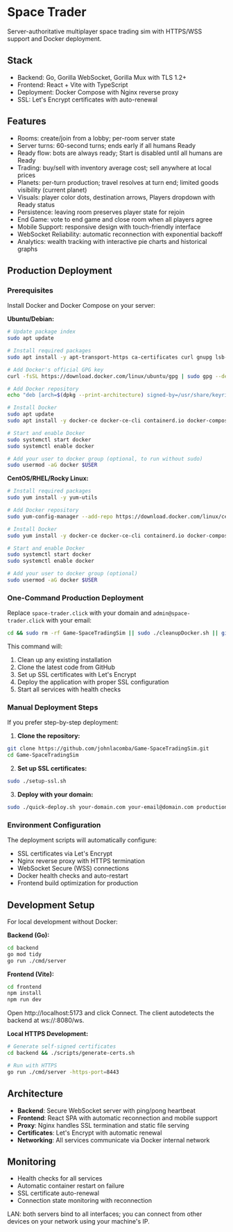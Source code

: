 # Space Trader

Server-authoritative multiplayer space trading sim with HTTPS/WSS support and Docker deployment.

## Stack
- Backend: Go, Gorilla WebSocket, Gorilla Mux with TLS 1.2+
- Frontend: React + Vite with TypeScript
- Deployment: Docker Compose with Nginx reverse proxy
- SSL: Let's Encrypt certificates with auto-renewal

## Features
- Rooms: create/join from a lobby; per-room server state
- Server turns: 60-second turns; ends early if all humans Ready
- Ready flow: bots are always ready; Start is disabled until all humans are Ready
- Trading: buy/sell with inventory average cost; sell anywhere at local prices
- Planets: per-turn production; travel resolves at turn end; limited goods visibility (current planet)
- Visuals: player color dots, destination arrows, Players dropdown with Ready status
- Persistence: leaving room preserves player state for rejoin
- End Game: vote to end game and close room when all players agree
- Mobile Support: responsive design with touch-friendly interface
- WebSocket Reliability: automatic reconnection with exponential backoff
- Analytics: wealth tracking with interactive pie charts and historical graphs

## Production Deployment

### Prerequisites
Install Docker and Docker Compose on your server:

**Ubuntu/Debian:**
```bash
# Update package index
sudo apt update

# Install required packages
sudo apt install -y apt-transport-https ca-certificates curl gnupg lsb-release

# Add Docker's official GPG key
curl -fsSL https://download.docker.com/linux/ubuntu/gpg | sudo gpg --dearmor -o /usr/share/keyrings/docker-archive-keyring.gpg

# Add Docker repository
echo "deb [arch=$(dpkg --print-architecture) signed-by=/usr/share/keyrings/docker-archive-keyring.gpg] https://download.docker.com/linux/ubuntu $(lsb_release -cs) stable" | sudo tee /etc/apt/sources.list.d/docker.list > /dev/null

# Install Docker
sudo apt update
sudo apt install -y docker-ce docker-ce-cli containerd.io docker-compose-plugin

# Start and enable Docker
sudo systemctl start docker
sudo systemctl enable docker

# Add your user to docker group (optional, to run without sudo)
sudo usermod -aG docker $USER
```

**CentOS/RHEL/Rocky Linux:**
```bash
# Install required packages
sudo yum install -y yum-utils

# Add Docker repository
sudo yum-config-manager --add-repo https://download.docker.com/linux/centos/docker-ce.repo

# Install Docker
sudo yum install -y docker-ce docker-ce-cli containerd.io docker-compose-plugin

# Start and enable Docker
sudo systemctl start docker
sudo systemctl enable docker

# Add your user to docker group (optional)
sudo usermod -aG docker $USER
```

### One-Command Production Deployment
Replace `space-trader.click` with your domain and `admin@space-trader.click` with your email:

```bash
cd && sudo rm -rf Game-SpaceTradingSim || sudo ./cleanupDocker.sh || git clone https://github.com/johnlacomba/Game-SpaceTradingSim.git && cd Game-SpaceTradingSim/ && cp cleanupDocker.sh ~/cleanupDocker.sh && sudo ./setup-ssl.sh && sudo ./quick-deploy.sh space-trader.click admin@space-trader.click production
```

This command will:
1. Clean up any existing installation
2. Clone the latest code from GitHub
3. Set up SSL certificates with Let's Encrypt
4. Deploy the application with proper SSL configuration
5. Start all services with health checks

### Manual Deployment Steps
If you prefer step-by-step deployment:

1. **Clone the repository:**
```bash
git clone https://github.com/johnlacomba/Game-SpaceTradingSim.git
cd Game-SpaceTradingSim
```

2. **Set up SSL certificates:**
```bash
sudo ./setup-ssl.sh
```

3. **Deploy with your domain:**
```bash
sudo ./quick-deploy.sh your-domain.com your-email@domain.com production
```

### Environment Configuration
The deployment scripts will automatically configure:
- SSL certificates via Let's Encrypt
- Nginx reverse proxy with HTTPS termination
- WebSocket Secure (WSS) connections
- Docker health checks and auto-restart
- Frontend build optimization for production

## Development Setup
For local development without Docker:

**Backend (Go):**
```bash
cd backend
go mod tidy
go run ./cmd/server
```

**Frontend (Vite):**
```bash
cd frontend
npm install
npm run dev
```

Open http://localhost:5173 and click Connect. The client autodetects the backend at ws://<page-host>:8080/ws.

**Local HTTPS Development:**
```bash
# Generate self-signed certificates
cd backend && ./scripts/generate-certs.sh

# Run with HTTPS
go run ./cmd/server -https-port=8443
```

## Architecture
- **Backend**: Secure WebSocket server with ping/pong heartbeat
- **Frontend**: React SPA with automatic reconnection and mobile support
- **Proxy**: Nginx handles SSL termination and static file serving
- **Certificates**: Let's Encrypt with automatic renewal
- **Networking**: All services communicate via Docker internal network

## Monitoring
- Health checks for all services
- Automatic container restart on failure
- SSL certificate auto-renewal
- Connection state monitoring with reconnection

LAN: both servers bind to all interfaces; you can connect from other devices on your network using your machine's IP.
